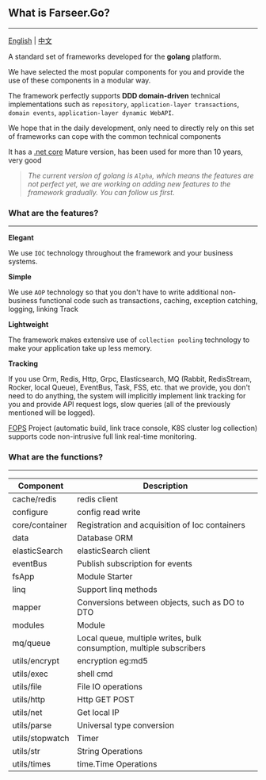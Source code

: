 ## What is Farseer.Go?

---
[English](https://github.com/FarseerGo/Farseer.Go) | [中文](https://github.com/FarseerGo/Farseer.Go/blob/main/README.zh-cn.md)

A standard set of frameworks developed for the **golang** platform.

We have selected the most popular components for you and provide the use of these components in a modular way.

The framework perfectly supports **DDD domain-driven** technical implementations such as `repository`, `application-layer transactions`, `domain events`, `application-layer dynamic WebAPI`.

We hope that in the daily development, only need to directly rely on this set of frameworks can cope with the common technical components

It has a [.net core](https://github.com/FarseerNet/Farseer.Net/tree/dev/Doc) Mature version, has been used for more than 10 years, very good

> *The current version of golang is `Alpha`, which means the features are not perfect yet, we are working on adding new features to the framework gradually. You can follow us first*.

### What are the features?

---
**Elegant**

We use `IOC` technology throughout the framework and your business systems.

**Simple**

We use `AOP` technology so that you don't have to write additional non-business functional code such as transactions, caching, exception catching, logging, linking Track

**Lightweight**

The framework makes extensive use of `collection pooling` technology to make your application take up less memory.

**Tracking**

If you use Orm, Redis, Http, Grpc, Elasticsearch, MQ (Rabbit, RedisStream, Rocker, local Queue), EventBus, Task, FSS, etc. that we provide, you don't need to do anything, the system will implicitly implement link tracking for you and provide API request logs, slow queries (all of the previously mentioned will be logged).

[FOPS](https://github.com/FarseerNet/FOPS) Project (automatic build, link trace console, K8S cluster log collection) supports code non-intrusive full link real-time monitoring.

### What are the functions?

---
| Component       | Description                                                          |
|-----------------|----------------------------------------------------------------------|
| cache/redis     | redis client                                                         |
| configure       | config read write                                                    |
| core/container  | Registration and acquisition of Ioc containers                       |
| data            | Database ORM                                                         |
| elasticSearch   | elasticSearch client                                                 |
| eventBus        | Publish subscription for events                                      |
| fsApp           | Module Starter                                                       |
| linq            | Support linq methods                                                 |
| mapper          | Conversions between objects, such as DO to DTO                       |
| modules         | Module                                                               |
| mq/queue        | Local queue, multiple writes, bulk consumption, multiple subscribers |
| utils/encrypt   | encryption eg:md5                                                    |
| utils/exec      | shell cmd                                                            |
| utils/file      | File IO operations                                                   |
| utils/http      | Http GET POST                                                        |
| utils/net       | Get local IP                                                         |
| utils/parse     | Universal type conversion                                            |
| utils/stopwatch | Timer                                                                |
| utils/str       | String Operations                                                    |
| utils/times     | time.Time Operations                                                 |